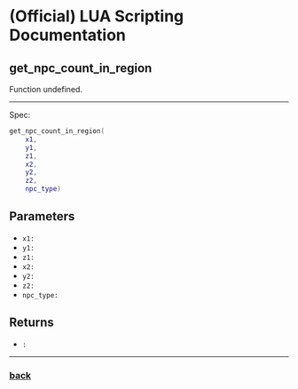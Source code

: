 
# (Official) LUA Scripting Documentation

## get_npc_count_in_region

Function undefined.

___

Spec:

```lua
get_npc_count_in_region(
	x1,
	y1,
	z1,
	x2,
	y2,
	z2,
	npc_type)
```

## Parameters

- `x1:` 
- `y1:` 
- `z1:` 
- `x2:` 
- `y2:` 
- `z2:` 
- `npc_type:` 

## Returns

- `:` 

___

### [back](../other)
